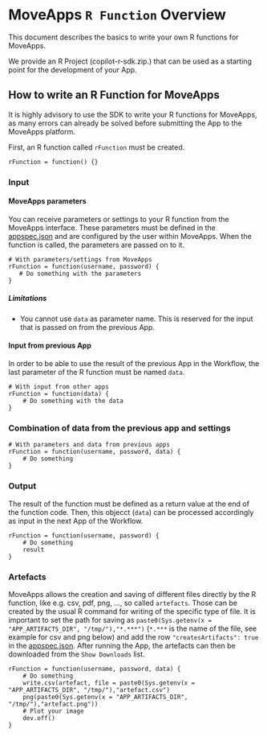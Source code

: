 # MoveApps `R Function` Overview
This document describes the basics to write your own R functions for MoveApps.

We provide an R Project (copilot-r-sdk.zip.) that can be used as a starting point for the development of your App.

## How to write an R Function for MoveApps
It is highly advisory to use the SDK to write your R functions for MoveApps, as many errors can already be solved before submitting the App to the MoveApps platform.

First, an R function called `rFunction` must be created. 
```
rFunction = function() {}
```

### Input
#### MoveApps parameters
You can receive parameters or settings to your R function from the MoveApps interface. These parameters must be defined in the [appspec.json](de/appspec.md) and are configured by the user within MoveApps. When the function is called, the parameters are passed on to it.
```
# With parameters/settings from MoveApps 
rFunction = function(username, password) {
   # Do something with the parameters
}
```

##### Limitations
- You cannot use  `data` as parameter name. This is reserved for the input that is passed on from the previous App.

#### Input from previous App
In order to be able to use the result of the previous App in the Workflow, the last parameter of the R function must be named `data`.
```
# With input from other apps
rFunction = function(data) {
    # Do something with the data
}
```

### Combination of data from the previous app and settings
```
# With parameters and data from previous apps
rFunction = function(username, password, data) {
    # Do something
}
```

### Output
The result of the function must be defined as a return value at the end of the function code. Then, this objecct (`data`) can be processed accordingly as input in the next App of the Workflow.
```
rFunction = function(username, password) {
    # Do something
    result
}
```

### Artefacts
MoveApps allows the creation and saving of different files directly by the R function, like e.g. csv, pdf, png, ..., so called `artefacts`. Those can be created by the usual R command for writing of the specific type of file. It is important to set the path for saving as `paste0(Sys.getenv(x = "APP_ARTIFACTS_DIR", "/tmp/"),"*.***")` (`*.***` is the name of the file, see example for csv and png below) and add the row `"createsArtifacts": true` in the [appspec.json](appspec.md). After running the App, the artefacts can then be downloaded from the `Show Downloads` list.
```
rFunction = function(username, password, data) {
    # Do something
    write.csv(artefact, file = paste0(Sys.getenv(x = "APP_ARTIFACTS_DIR", "/tmp/"),"artefact.csv")
	png(paste0(Sys.getenv(x = "APP_ARTIFACTS_DIR", "/tmp/"),"artefact.png"))
	# Plot your image
	dev.off()
}
```
